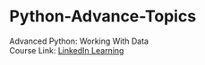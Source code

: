 # Python-Advance-Topics <br>
Advanced Python: Working With Data <br>
Course Link: [LinkedIn Learning][lil-course-url]

[lil-course-url]: https://www.linkedin.com/learning/advanced-python-working-with-data/
